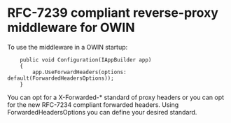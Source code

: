 # RFC-7239 compliant reverse-proxy middleware for OWIN

To use the middleware in a OWIN startup:

        public void Configuration(IAppBuilder app)
        {
            app.UseForwardHeaders(options: default(ForwardedHeadersOptions));
        }

You can opt for a X-Forwarded-\* standard of proxy headers or you can opt for the new RFC-7234 compliant forwarded headers. Using ForwardedHeadersOptions you can define your desired standard. 
